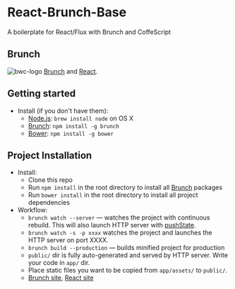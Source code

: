# React-Brunch-Base
A boilerplate for React/Flux with Brunch and CoffeScript

## Brunch
![bwc-logo](http://brunch.io/images/svg/brunch.svg)
[Brunch](http://brunch.io) and [React](http://facebook.github.io/react/).

## Getting started
* Install (if you don't have them):
    * [Node.js](http://nodejs.org): `brew install node` on OS X
    * [Brunch](http://brunch.io): `npm install -g brunch`
    * [Bower](http://bower.io): `npm install -g bower`

## Project Installation
* Install:
    * Clone this repo
    * Run `npm install` in the root directory to install all [Brunch](http://brunch.io) packages
    * Run `bower install` in the root directory to install all project dependencies
* Workflow:
    * `brunch watch --server` — watches the project with continuous rebuild. This will also launch HTTP server with [pushState](https://developer.mozilla.org/en-US/docs/Web/Guide/API/DOM/Manipulating_the_browser_history).
    * `brunch watch -s -p xxxx` watches the project and launches the HTTP server on port XXXX.
    * `brunch build --production` — builds minified project for production
    * `public/` dir is fully auto-generated and served by HTTP server.  Write your code in `app/` dir.
    * Place static files you want to be copied from `app/assets/` to `public/`.
    * [Brunch site](http://brunch.io), [React site](http://facebook.github.io/react/)
